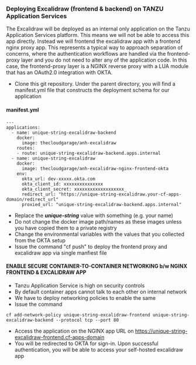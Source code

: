 ### Deploying Excalidraw (frontend & backend) on TANZU Application Services

The Excalidraw will be deployed as an internal only application on the Tanzu Application Services platform. This means we will not be able to access this app directly. Instead we will frontend the excalidraw app with a frontend nginx proxy app. This represents a typical way to approach separation of concerns, where the authentication workflows are handled via the frontend-proxy layer and you do not need to alter any of the application code. In this case, the frontend-proxy layer is a NGINX reverse proxy with a LUA module that has an OAuth2.0 integration with OKTA.

* Clone this git repository. Under the parent directory, you will find a manifest.yml file that constructs the deployment schema for our application

#### manifest.yml

```
---
applications:
  - name: unique-string-excalidraw-backend
    docker:
      image: thecloudgarage/anh-excalidraw
    routes:
    - route: unique-string-excalidraw-backend.apps.internal
  - name: unique-string-excalidraw
    docker:
      image: thecloudgarage/anh-excalidraw-nginx-frontend-okta
    env:
      okta_url: dev-xxxxx.okta.com
      okta_client_id: xxxxxxxxxxxxxxx
      okta_client_secret: xxxxxxxxxxxxxxxxxxx_
      redirect_url: "https://unique-string-excalidraw.your-cf-apps-domain/redirect_url"
      proxied_url: "unique-string-excalidraw-backend.apps.internal"
```

* Replace the ***unique-string*** value with something (e.g. your name)
* Do not change the docker image path/names as these images unless you have copied them to a private registry
* Change the environmental variables with the values that you collected from the OKTA setup
* Issue the command "cf push" to deploy the frontend proxy and excalidraw app via single manfiest file

#### ENABLE SECURE CONTAINER-TO-CONTAINER NETWORKING b/w NGINX FRONTEND & EXCALIDRAW APP

* Tanzu Application Service is high on security controls
* By default container apps cannot talk to each other on internal network
* We have to deploy networking policies to enable the same
* Issue the command 
```
cf add-network-policy unique-string-excalidraw-frontend unique-string-excalidraw-backend --protocol tcp --port 80
```

* Access the application on the NGINX app URL on <https://unique-string-excalidraw-frontend.cf-apps-domain>
* You will be redirected to OKTA for sign-in. Upon successful authentication, you will be able to access your self-hosted excalidraw app
